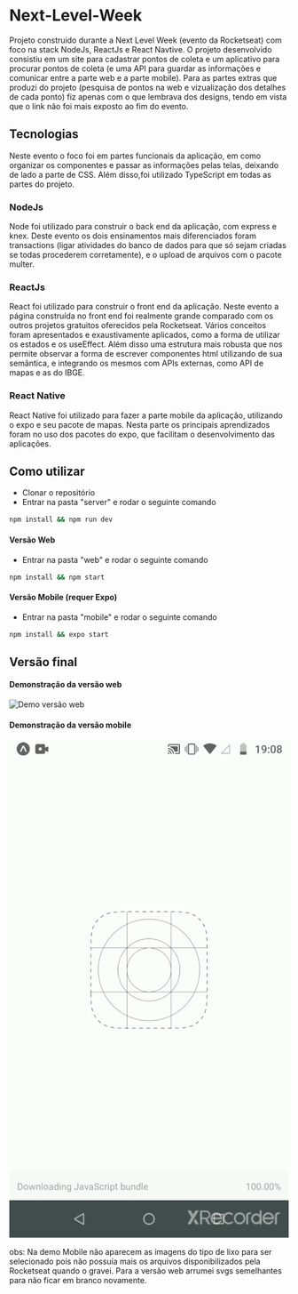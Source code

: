# Next-Level-Week

Projeto construido durante a Next Level Week (evento da Rocketseat) com foco na stack NodeJs, ReactJs e React Navtive. O projeto desenvolvido consistiu em um site para cadastrar pontos de coleta e um aplicativo para procurar pontos de coleta (e uma API para guardar as informações e comunicar entre a parte web e a parte mobile). Para as partes extras que produzi do projeto (pesquisa de pontos na web e vizualização dos detalhes de cada ponto) fiz apenas com o que lembrava dos designs, tendo em vista que o link não foi mais exposto ao fim do evento.

## Tecnologias

Neste evento o foco foi em partes funcionais da aplicação, em como organizar os componentes e passar as informações pelas telas, deixando de lado a parte de CSS. Além disso,foi utilizado TypeScript em todas as partes do projeto.

### NodeJs

Node foi utilizado para construir o back end da aplicação, com express e knex. Deste evento os dois ensinamentos mais diferenciados foram transactions (ligar atividades do banco de dados para que só sejam criadas se todas procederem corretamente), e o upload de arquivos com o pacote multer.

### ReactJs

React foi utilizado para construir o front end da aplicação. Neste evento a página construída no front end foi realmente grande comparado com os outros projetos gratuitos oferecidos pela Rocketseat. Vários conceitos foram apresentados e exaustivamente aplicados, como a forma de utilizar os estados e os useEffect. Além disso uma estrutura mais robusta que nos permite observar a forma de escrever componentes html utilizando de sua semântica, e integrando os mesmos com APIs externas, como API de mapas e as do IBGE.

### React Native

React Native foi utilizado para fazer a parte mobile da aplicação, utilizando o expo e seu pacote de mapas. Nesta parte os principais aprendizados foram no uso dos pacotes do expo, que facilitam o desenvolvimento das aplicações.

## Como utilizar

- Clonar o repositório
- Entrar na pasta "server" e rodar o seguinte comando

```bash
npm install && npm run dev
```

#### Versão Web

- Entrar na pasta "web" e rodar o seguinte comando

```bash
npm install && npm start
```

#### Versão Mobile (requer Expo)

- Entrar na pasta "mobile" e rodar o seguinte comando

```bash
npm install && expo start
```

## Versão final

#### Demonstração da versão web

![Demo versão web](demo/demoWeb.gif)

#### Demonstração da versão mobile

![Demo versão mobile](demo/demoMob.gif)

obs: Na demo Mobile não aparecem as imagens do tipo de lixo para ser selecionado pois não possuía mais os arquivos disponibilizados pela Rocketseat quando o gravei. Para a versão web arrumei svgs semelhantes para não ficar em branco novamente.
